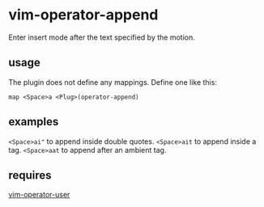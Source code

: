 # vim-operator-append

  Enter insert mode after the text specified by the motion.

## usage

  The plugin does not define any mappings. Define one like this:

    map <Space>a <Plug>(operator-append)

## examples

  `<Space>ai"` to append inside double quotes.
  `<Space>ait` to append inside a tag.
  `<Space>aat` to append after an ambient tag.

## requires

  [vim-operator-user](https://github.com/kana/vim-operator-user)

